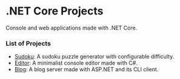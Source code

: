 # .NET Core Projects
Console and web applications made with .NET Core.

### List of Projects
* [Sudoku](sudoku/): A sudoku puzzle generator with configurable difficulty.
* [Editor](editor/): A minimalist console editor made with C#.
* [Blog](blog/): A blog server made with ASP.NET and its CLI client.

